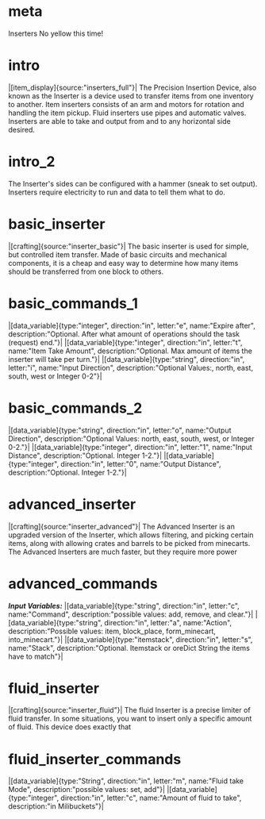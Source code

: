 # meta
Inserters
No yellow this time!

# intro
|[item_display]{source:"inserters_full"}|
The Precision Insertion Device, also known as the Inserter is a device used to transfer items from one inventory to another. Item inserters consists of an arm and motors for rotation and handling the item pickup. Fluid inserters use pipes and automatic valves. Inserters are able to take and output from and to any horizontal side desired.

# intro_2
The Inserter's sides can be configured with a hammer (sneak to set output). Inserters require electricity to run and data to tell them what to do.

# basic_inserter
|[crafting]{source:"inserter_basic"}|
The basic inserter is used for simple, but controlled item transfer. Made of basic circuits and mechanical components, it is a cheap and easy way to determine how many items should be transferred from one block to others.

# basic_commands_1
|[data_variable]{type:"integer", direction:"in", letter:"e", name:"Expire after", description:"Optional. After what amount of operations should the task (request) end."}|
|[data_variable]{type:"integer", direction:"in", letter:"t", name:"Item Take Amount", description:"Optional. Max amount of items the inserter will take per turn."}|
|[data_variable]{type:"string", direction:"in", letter:"i", name:"Input Direction", description:"Optional Values:, north, east, south, west or Integer 0-2"}|

# basic_commands_2
|[data_variable]{type:"string", direction:"in", letter:"o", name:"Output Direction", description:"Optional Values: north, east, south, west, or Integer 0-2."}|
|[data_variable]{type:"integer", direction:"in", letter:"1", name:"Input Distance", description:"Optional. Integer 1-2."}|
|[data_variable]{type:"integer", direction:"in", letter:"0", name:"Output Distance", description:"Optional. Integer 1-2."}|

# advanced_inserter
|[crafting]{source:"inserter_advanced"}|
The Advanced Inserter is an upgraded version of the Inserter, which allows filtering, and picking certain items, along with allowing crates and barrels to be picked from minecarts. The Advanced Inserters are much faster, but they require more power

# advanced_commands
***Input Variables:***
|[data_variable]{type:"string", direction:"in", letter:"c", name:"Command", description:"possible values: add, remove, and clear."}|
|[data_variable]{type:"string", direction:"in", letter:"a", name:"Action", description:"Possible values: item, block_place, form_minecart, into_minecart."}|
|[data_variable]{type:"itemstack", direction:"in", letter:"s", name:"Stack", description:"Optional. Itemstack or oreDict String the items have to match"}|

# fluid_inserter
|[crafting]{source:"inserter_fluid"}|
The fluid Inserter is a precise limiter of fluid transfer. In some situations, you want to insert only a specific amount of fluid. This device does exactly that

# fluid_inserter_commands
|[data_variable]{type:"String", direction:"in", letter:"m", name:"Fluid take Mode", description:"possible values: set, add"}|
|[data_variable]{type:"integer", direction:"in", letter:"c", name:"Amount of fluid to take", description:"in Milibuckets"}|
